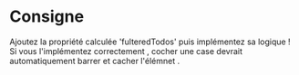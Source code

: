 # Consigne 

Ajoutez la propriété calculée 'fulteredTodos' puis 
implémentez sa logique ! Si vous l'implémentez correctement , cocher une case devrait 
automatiquement barrer et cacher l'élémnet .